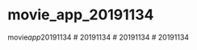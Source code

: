 # movie_app_20191134
m o v i e _ a p p _ 2 0 1 9 1 1 3 4  
 # 20191134
#   2 0 1 9 1 1 3 4  
 #   2 0 1 9 1 1 3 4  
 